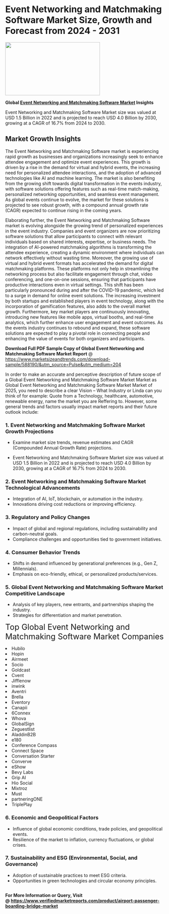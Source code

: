 <H1>Event Networking and Matchmaking Software Market Size, Growth and Forecast from 2024 - 2031</H1><img class="aligncenter size-medium wp-image-584254" src="https://thirdeyenews.in/wp-content/uploads/2024/09/Global-Market-Research-300x168.jpeg" alt="" width="300" height="168" /><p><strong>Global&nbsp;<a href="https://www.marketsizeandtrends.com/download-sample/588190/&amp;utm_source=Pulse&amp;utm_medium=204">Event Networking and Matchmaking Software Market</a> Insights</strong></p><p>Event Networking and Matchmaking Software Market size was valued at USD 1.5 Billion in 2022 and is projected to reach USD 4.0 Billion by 2030, growing at a CAGR of 16.7% from 2024 to 2030.</p><p><h2>Market Growth Insights</h2> <p>The Event Networking and Matchmaking Software market is experiencing rapid growth as businesses and organizations increasingly seek to enhance attendee engagement and optimize event experiences. This growth is driven by a rise in the demand for virtual and hybrid events, the increasing need for personalized attendee interactions, and the adoption of advanced technologies like AI and machine learning. The market is also benefiting from the growing shift towards digital transformation in the events industry, with software solutions offering features such as real-time match-making, personalized networking opportunities, and seamless event management. As global events continue to evolve, the market for these solutions is projected to see robust growth, with a compound annual growth rate (CAGR) expected to continue rising in the coming years. </p> <p>Elaborating further, the Event Networking and Matchmaking Software market is evolving alongside the growing trend of personalized experiences in the event industry. Companies and event organizers are now prioritizing software solutions that allow participants to connect with relevant individuals based on shared interests, expertise, or business needs. The integration of AI-powered matchmaking algorithms is transforming the attendee experience, creating a dynamic environment where individuals can network effectively without wasting time. Moreover, the growing use of virtual and hybrid event formats has accelerated the demand for digital matchmaking platforms. These platforms not only help in streamlining the networking process but also facilitate engagement through chat, video conferencing, and one-on-one sessions, ensuring that participants have productive interactions even in virtual settings. This shift has been particularly pronounced during and after the COVID-19 pandemic, which led to a surge in demand for online event solutions. The increasing investment by both startups and established players in event technology, along with the incorporation of gamification features, also adds to the overall market growth. Furthermore, key market players are continuously innovating, introducing new features like mobile apps, virtual booths, and real-time analytics, which further enhance user engagement and event outcomes. As the events industry continues to rebound and expand, these software solutions are expected to play a pivotal role in connecting people and enhancing the value of events for both organizers and participants. </p><p><span class=""><strong>Download Full PDF Sample Copy of Global Event Networking and Matchmaking Software Market Report</strong> @ <a href="https://www.marketsizeandtrends.com/download-sample/588190/&amp;utm_source=Pulse&amp;utm_medium=204" target="_blank">https://www.marketsizeandtrends.com/download-sample/588190/&amp;utm_source=Pulse&amp;utm_medium=204</a></span></p><p>In order to make an accurate and perceptive description of future scope of a Global&nbsp;Event Networking and Matchmaking Software Market Market as Global&nbsp;Event Networking and Matchmaking Software Market Market of 2025, you need to describe a clear Vision &ndash; What Industry or Linda can you think of for example: Quote from a Technology, healthcare, automotive, renewable energy, name the market you are Reffering to. However, some general trends and factors usually impact market reports and their future outlook include:</p><h3>1.&nbsp;<strong>Event Networking and Matchmaking Software Market Growth Projections</strong></h3><ul><li>Examine market size trends, revenue estimates and CAGR (Compounded Annual Growth Rate) projections.</li><li><p>Event Networking and Matchmaking Software Market size was valued at USD 1.5 Billion in 2022 and is projected to reach USD 4.0 Billion by 2030, growing at a CAGR of 16.7% from 2024 to 2030.</p></li></ul><h3>2.&nbsp;<strong>Event Networking and Matchmaking Software Market Technological Advancements</strong></h3><ul><li>Integration of AI, IoT, blockchain, or automation in the industry.</li><li>Innovations driving cost reductions or improving efficiency.</li></ul><h3>3.&nbsp;<strong>Regulatory and Policy Changes</strong></h3><ul><li>Impact of global and regional regulations, including sustainability and carbon-neutral goals.</li><li>Compliance challenges and opportunities tied to government initiatives.</li></ul><h3>4.&nbsp;<strong>Consumer Behavior Trends</strong></h3><ul><li>Shifts in demand influenced by generational preferences (e.g., Gen Z, Millennials).</li><li>Emphasis on eco-friendly, ethical, or personalized products/services.</li></ul><h3>5.&nbsp;<strong>Global Event Networking and Matchmaking Software Market Competitive Landscape</strong></h3><ul><li>Analysis of key players, new entrants, and partnerships shaping the industry.</li><li>Strategies for differentiation and market penetration.</li></ul><p data-pm-slice="1 1 []"><span style="color: inherit; font-family: inherit; font-size: 25px;">Top Global Event Networking and Matchmaking Software Market Companies</span></p><div class="" data-test-id=""><p><li>Hubilo</li><li> Hopin</li><li> Airmeet</li><li> Socio</li><li> Goldcast</li><li> Cvent</li><li> Jifflenow</li><li> inwink</li><li> Aventri</li><li> Brella</li><li> Eventory</li><li> Canapii</li><li> 6Connex</li><li> Whova</li><li> GlobalSign</li><li> Zeguestlist</li><li> AladdinB2B</li><li> e180</li><li> Conference Compass</li><li> Connect Space</li><li> Conversation Starter</li><li> Converve</li><li> eShow</li><li> Bevy Labs</li><li> Grip AI</li><li> Hio Social</li><li> Mixtroz</li><li> Must</li><li> partneringONE</li><li> TriplePlay</li></p></div><h3>6.&nbsp;<strong>Economic and Geopolitical Factors</strong></h3><ul><li>Influence of global economic conditions, trade policies, and geopolitical events.</li><li>Resilience of the market to inflation, currency fluctuations, or global crises.</li></ul><h3>7.&nbsp;<strong>Sustainability and ESG (Environmental, Social, and Governance)</strong></h3><ul><li>Adoption of sustainable practices to meet ESG criteria.</li><li>Opportunities in green technologies and circular economy principles.</li></ul><h2><strong style="font-size: 14px;">For More Information or Query, Visit @&nbsp;</strong><a style="background-color: #ffffff; font-size: 14px;" href="https://www.marketsizeandtrends.com/report/event-networking-and-matchmaking-software-market/" target="_blank">https://www.verifiedmarketreports.com/product/airport-passenger-boarding-bridge-market</a></h2>
